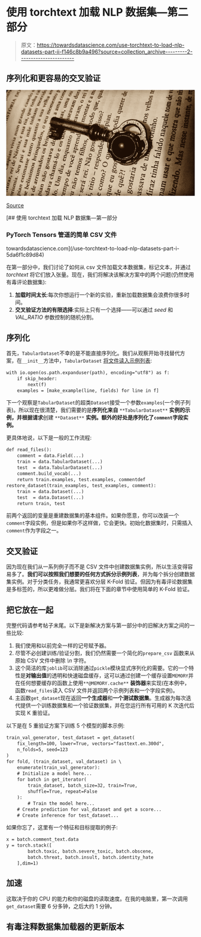 # 使用 torchtext 加载 NLP 数据集—第二部分

> 原文：<https://towardsdatascience.com/use-torchtext-to-load-nlp-datasets-part-ii-f146c8b9a496?source=collection_archive---------2----------------------->

## 序列化和更容易的交叉验证

![](img/fbffadcb6639bc3913dbdc4a9e31e852.png)

[Source](https://pixabay.com/en/paper-document-business-book-text-3091439/)

[](/use-torchtext-to-load-nlp-datasets-part-i-5da6f1c89d84) [## 使用 torchtext 加载 NLP 数据集—第一部分

### PyTorch Tensors 管道的简单 CSV 文件

towardsdatascience.com](/use-torchtext-to-load-nlp-datasets-part-i-5da6f1c89d84) 

在第一部分中，我们讨论了如何从 csv 文件加载文本数据集，标记文本，并通过 *torchtext* 将它们放入张量。现在，我们将解决该解决方案中的两个问题(仍然使用有毒评论数据集):

1.  **加载时间太长**:每次你想运行一个新的实验，重新加载数据集会浪费你很多时间。
2.  **交叉验证方法的有限选择**:实际上只有一个选择——可以通过 *seed* 和 *VAL_RATIO* 参数控制的随机分割。

## 序列化

首先，`TabularDataset`不幸的是不能直接序列化。我们从观察开始寻找替代方案，在`__init__`方法中，`TabularDataset` [将文件读入示例列表](https://github.com/pytorch/text/blob/v0.2.1/torchtext/data/dataset.py#L164):

```
with io.open(os.path.expanduser(path), encoding="utf8") as f:
    if skip_header:
        next(f)                                   
    examples = [make_example(line, fields) for line in f]
```

下一个观察是`TabularDataset`的超类`Dataset`接受一个参数`examples`(一个例子列表)。所以现在很清楚，我们需要的是**序列化来自** `**TabularDataset**` **实例的示例，并根据请求**创建 `**Dataset**` **实例。额外的好处是序列化了`comment`字段实例。**

更具体地说，以下是一般的工作流程:

```
def read_files():
    comment = data.Field(...)
    train = data.TabularDataset(...) 
    test  = data.TabularDataset(...)
    comment.build_vocab(...)
    return train.examples, test.examples, commentdef restore_dataset(train_examples, test_examples, comment):
    train = data.Dataset(...)
    test  = data.Dataset(...)
    return train, test
```

前两个返回的变量是重建数据集的基本组件。如果你愿意，你可以改装一个`comment`字段实例，但是如果你不这样做，它会更快。初始化数据集时，只需插入`comment`作为字段之一。

## 交叉验证

因为现在我们从一系列例子而不是 CSV 文件中创建数据集实例，所以生活变得容易多了。**我们可以按照我们想要的任何方式拆分示例列表**，并为每个拆分创建数据集实例。对于分类任务，我通常更喜欢分层 K-Fold 验证。但因为有毒评论数据集是多标签的，所以更难做分层。我们将在下面的章节中使用简单的 K-Fold 验证。

## 把它放在一起

完整代码请参考帖子末尾。以下是新解决方案与第一部分中的旧解决方案之间的一些比较:

1.  我们使用和以前完全一样的记号赋予器。
2.  尽管不必创建训练/验证分割，我们仍然需要一个简化的`prepare_csv` 函数来从原始 CSV 文件中删除 *\n* 字符。
3.  这个简洁的库`joblib`可以消除通过`pickle`模块显式序列化的需要。它的一个特性是**对输出值**的透明和快速磁盘缓存，这可以通过创建一个缓存设置`MEMORY`并在任何想要缓存的函数上使用`**@MEMORY.cache**` **装饰器**来实现(在本例中，函数`read_files`读入 CSV 文件并返回两个示例列表和一个字段实例)。
4.  主函数`get_dataset`现在返回**一个生成器**和**一个测试数据集**。生成器为每次迭代提供一个训练数据集和一个验证数据集，并在您运行所有可用的 K 次迭代后实现 K 重验证。

以下是在 5 重验证方案下训练 5 个模型的脚本示例:

```
train_val_generator, test_dataset = get_dataset(
    fix_length=100, lower=True, vectors="fasttext.en.300d",
    n_folds=5, seed=123
)
for fold, (train_dataset, val_dataset) in \
    enumerate(train_val_generator):
    # Initialize a model here...
    for batch in get_iterator(
        train_dataset, batch_size=32, train=True,
        shuffle=True, repeat=False
    ):
        # Train the model here...
    # Create prediction for val_dataset and get a score...
    # Create inference for test_dataset...
```

如果你忘了，这里有一个特征和目标提取的例子:

```
x = batch.comment_text.data
y = torch.stack([
        batch.toxic, batch.severe_toxic, batch.obscene,
        batch.threat, batch.insult, batch.identity_hate
    ],dim=1)
```

## 加速

这取决于你的 CPU 的能力和你的磁盘的读取速度。在我的电脑里，第一次调用`get_dataset`需要 6 分多钟，之后大约 1 分钟。

## 有毒注释数据集加载器的更新版本
